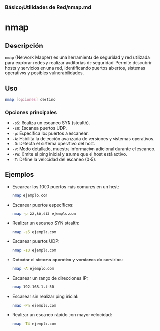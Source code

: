 ### **Básico/Utilidades de Red/nmap.md**

# nmap

## Descripción

`nmap` (Network Mapper) es una herramienta de seguridad y red utilizada para explorar redes y realizar auditorías de seguridad. Permite descubrir hosts y servicios en una red, identificando puertos abiertos, sistemas operativos y posibles vulnerabilidades.

## Uso

```bash
nmap [opciones] destino
```

### Opciones principales

- `-sS`: Realiza un escaneo SYN (stealth).
- `-sU`: Escanea puertos UDP.
- `-p`: Especifica los puertos a escanear.
- `-A`: Habilita la detección avanzada de versiones y sistemas operativos.
- `-O`: Detecta el sistema operativo del host.
- `-v`: Modo detallado, muestra información adicional durante el escaneo.
- `-Pn`: Omite el ping inicial y asume que el host está activo.
- `-T`: Define la velocidad del escaneo (0-5).

## Ejemplos

- Escanear los 1000 puertos más comunes en un host:
  
  ```bash
  nmap ejemplo.com
  ```

- Escanear puertos específicos:
  
  ```bash
  nmap -p 22,80,443 ejemplo.com
  ```

- Realizar un escaneo SYN stealth:
  
  ```bash
  nmap -sS ejemplo.com
  ```

- Escanear puertos UDP:
  
  ```bash
  nmap -sU ejemplo.com
  ```

- Detectar el sistema operativo y versiones de servicios:
  
  ```bash
  nmap -A ejemplo.com
  ```

- Escanear un rango de direcciones IP:
  
  ```bash
  nmap 192.168.1.1-50
  ```

- Escanear sin realizar ping inicial:
  
  ```bash
  nmap -Pn ejemplo.com
  ```

- Realizar un escaneo rápido con mayor velocidad:
  
  ```bash
  nmap -T4 ejemplo.com
  ```